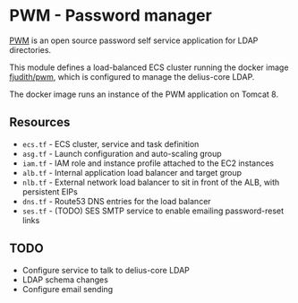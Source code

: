 # PWM - Password manager

[PWM](https://github.com/pwm-project/pwm) is an open source password self service application for LDAP directories.

This module defines a load-balanced ECS cluster running the docker image [fjudith/pwm](https://hub.docker.com/r/fjudith/pwm), which is configured to manage the delius-core LDAP.

The docker image runs an instance of the PWM application on Tomcat 8.

## Resources
* `ecs.tf` - ECS cluster, service and task definition
* `asg.tf` - Launch configuration and auto-scaling group
* `iam.tf` - IAM role and instance profile attached to the EC2 instances
* `alb.tf` - Internal application load balancer and target group
* `nlb.tf` - External network load balancer to sit in front of the ALB, with persistent EIPs
* `dns.tf` - Route53 DNS entries for the load balancer
* `ses.tf` - (TODO) SES SMTP service to enable emailing password-reset links

## TODO
* Configure service to talk to delius-core LDAP
* LDAP schema changes
* Configure email sending
